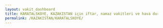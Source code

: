 ```yaml
---
layout: vakit_dashboard
title: KARATALSKOYE, KAZAKISTAN için iftar, namaz vakitleri ve hava durumu - ilçe/eyalet seç
permalink: /KAZAKISTAN/KARATALSKOYE/
---
```


<script type="text/javascript">
  var GLOBAL_COUNTRY = 'KAZAKISTAN';
  var GLOBAL_CITY = 'KARATALSKOYE';
  var GLOBAL_STATE = '';
  var lat = 72;
  var lon = 21;
</script>
